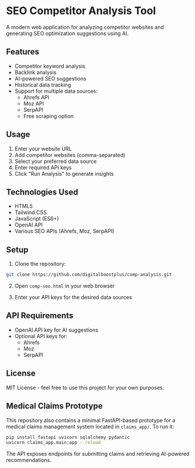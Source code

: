 # SEO Competitor Analysis Tool

A modern web application for analyzing competitor websites and generating SEO optimization suggestions using AI.

## Features

- Competitor keyword analysis
- Backlink analysis
- AI-powered SEO suggestions
- Historical data tracking
- Support for multiple data sources:
  - Ahrefs API
  - Moz API
  - SerpAPI
  - Free scraping option

## Usage

1. Enter your website URL
2. Add competitor websites (comma-separated)
3. Select your preferred data source
4. Enter required API keys
5. Click "Run Analysis" to generate insights

## Technologies Used

- HTML5
- Tailwind CSS
- JavaScript (ES6+)
- OpenAI API
- Various SEO APIs (Ahrefs, Moz, SerpAPI)

## Setup

1. Clone the repository:
```bash
git clone https://github.com/digitalboostplus/comp-analysis.git
```

2. Open `comp-seo.html` in your web browser

3. Enter your API keys for the desired data sources

## API Requirements

- OpenAI API key for AI suggestions
- Optional API keys for:
  - Ahrefs
  - Moz
  - SerpAPI

## License

MIT License - feel free to use this project for your own purposes.

## Medical Claims Prototype

This repository also contains a minimal FastAPI-based prototype for a medical
claims management system located in `claims_app/`. To run it:

```bash
pip install fastapi uvicorn sqlalchemy pydantic
uvicorn claims_app.main:app --reload
```

The API exposes endpoints for submitting claims and retrieving AI-powered
recommendations.
